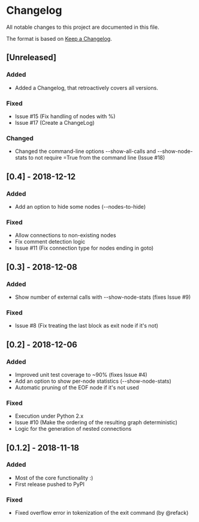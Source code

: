 # Changelog

All notable changes to this project are documented in this file.

The format is based on [Keep a Changelog](https://keepachangelog.com/en/1.0.0/).

## [Unreleased]

### Added

- Added a Changelog, that retroactively covers all versions.

### Fixed

- Issue #15 (Fix handling of nodes with %)
- Issue #17 (Create a ChangeLog)

### Changed

- Changed the command-line options --show-all-calls and --show-node-stats to
  not require =True from the command line (Issue #18)

## [0.4] - 2018-12-12

### Added

- Add an option to hide some nodes (--nodes-to-hide)

### Fixed

- Allow connections to non-existing nodes
- Fix comment detection logic
- Issue #11 (Fix connection type for nodes ending in goto)

## [0.3] - 2018-12-08

### Added

- Show number of external calls with --show-node-stats (fixes Issue #9)

### Fixed

- Issue #8 (Fix treating the last block as exit node if it's not)


## [0.2] - 2018-12-06

### Added

- Improved unit test coverage to ~90% (fixes Issue #4)
- Add an option to show per-node statistics (--show-node-stats)
- Automatic pruning of the EOF node if it's not used

### Fixed

- Execution under Python 2.x
- Issue #10 (Make the ordering of the resulting graph deterministic)
- Logic for the generation of nested connections

## [0.1.2] - 2018-11-18

### Added

- Most of the core functionality :)
- First release pushed to PyPI

### Fixed

- Fixed overflow error in tokenization of the exit command (by @refack)

